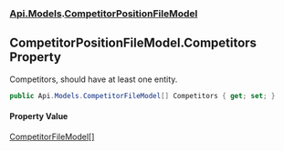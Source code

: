 ### [Api.Models](Api_Models.md 'Api.Models').[CompetitorPositionFileModel](Api_Models_CompetitorPositionFileModel.md 'Api.Models.CompetitorPositionFileModel')
## CompetitorPositionFileModel.Competitors Property
Competitors, should have at least one entity.  
```csharp
public Api.Models.CompetitorFileModel[] Competitors { get; set; }
```
#### Property Value
[CompetitorFileModel](Api_Models_CompetitorFileModel.md 'Api.Models.CompetitorFileModel')[[]](https://docs.microsoft.com/en-us/dotnet/api/System.Array 'System.Array')
